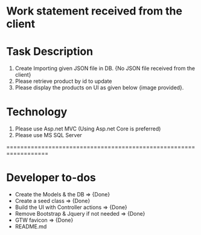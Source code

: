 # Work statement received from the client

Task Description
=======================
1. Create Importing given JSON file in DB. {No JSON file received from the client}
2. Please retrieve product by id to update
3. Please display the products on UI as given below {image provided}.


Technology
=======================
1. Please use Asp.net MVC (Using Asp.net Core is preferred)
2. Please use MS SQL Server


==================================================================
# Developer to-dos
* Create the Models & the DB => {Done}
* Create a seed class => {Done}
* Build the UI with Controller actions => {Done}
* Remove Bootstrap & Jquery if not needed  => {Done}
* GTW favicon => {Done}
* README.md